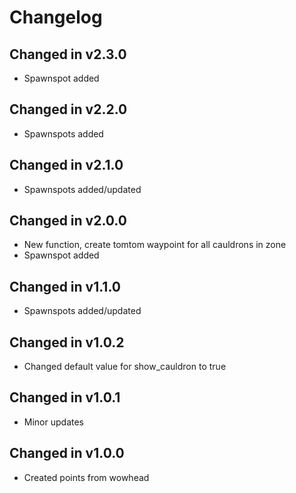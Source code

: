 # Changelog

## Changed in v2.3.0
* Spawnspot added

## Changed in v2.2.0
* Spawnspots added

## Changed in v2.1.0
* Spawnspots added/updated

## Changed in v2.0.0
* New function, create tomtom waypoint for all cauldrons in zone
* Spawnspot added

## Changed in v1.1.0
* Spawnspots added/updated

## Changed in v1.0.2
* Changed default value for show_cauldron to true

## Changed in v1.0.1
* Minor updates

## Changed in v1.0.0
* Created points from wowhead

